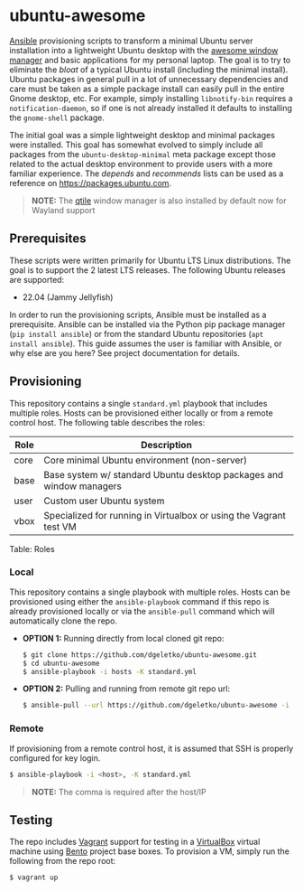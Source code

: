 # ubuntu-awesome

[Ansible](https://www.ansible.com) provisioning scripts to transform a minimal Ubuntu server installation into a
lightweight Ubuntu desktop with the [awesome window manager](https://awesomewm.org) and basic applications for my
personal laptop. The goal is to try to eliminate the _bloat_ of a typical Ubuntu install (including the minimal
install). Ubuntu packages in general pull in a lot of unnecessary dependencies and care must be taken as a simple
package install can easily pull in the entire Gnome desktop, etc. For example, simply installing `libnotify-bin`
requires a `notification-daemon`, so if one is not already installed it defaults to installing the `gnome-shell`
package.

The initial goal was a simple lightweight desktop and minimal packages were installed. This goal has somewhat
evolved to simply include all packages from the `ubuntu-desktop-minimal` meta package except those related to the
actual desktop environment to provide users with a more familiar experience. The _depends_ and _recommends_ lists
can be used as a reference on <https://packages.ubuntu.com>.

> **NOTE:** The [qtile](https://qtile.org) window manager is also installed by default now for Wayland support

## Prerequisites

These scripts were written primarily for Ubuntu LTS Linux distributions. The goal is to support the 2 latest LTS
releases. The following Ubuntu releases are supported:

* 22.04 (Jammy Jellyfish)

In order to run the provisioning scripts, Ansible must be installed as a prerequisite. Ansible can be installed
via the Python pip package manager (`pip install ansible`) or from the standard Ubuntu repositories
(`apt install ansible`). This guide assumes the user is familiar with Ansible, or why else are you here? See project
documentation for details.

## Provisioning

This repository contains a single `standard.yml` playbook that includes multiple roles. Hosts can be provisioned
either locally or from a remote control host. The following table describes the roles:

| Role  | Description                                                         |
| ----- | ------------------------------------------------------------------- |
| core  | Core minimal Ubuntu environment (non-server)                        |
| base  | Base system w/ standard Ubuntu desktop packages and window managers |
| user  | Custom user Ubuntu system                                           |
| vbox  | Specialized for running in Virtualbox or using the Vagrant test VM  |
Table: Roles

### Local

This repository contains a single playbook with multiple roles. Hosts can be provisioned using either the
`ansible-playbook` command if this repo is already provisioned locally or via the `ansible-pull` command
which will automatically clone the repo.

- **OPTION 1:** Running directly from local cloned git repo:

  ```bash
  $ git clone https://github.com/dgeletko/ubuntu-awesome.git
  $ cd ubuntu-awesome
  $ ansible-playbook -i hosts -K standard.yml
  ```

- **OPTION 2:** Pulling and running from remote git repo url:

  ```bash
  $ ansible-pull --url https://github.com/dgeletko/ubuntu-awesome -i hosts -K standard.yml
  ```

### Remote

If provisioning from a remote control host, it is assumed that SSH is properly configured for key login.

```bash
$ ansible-playbook -i <host>, -K standard.yml
```

> **NOTE:** The comma is required after the host/IP

## Testing

The repo includes [Vagrant](https://www.vagrantup.com) support for testing in a
[VirtualBox](https://www.virtualbox.org) virtual machine using [Bento](https://app.vagrantup.com/bento) project
base boxes. To provision a VM, simply run the following from the repo root:

  ```bash
  $ vagrant up
  ```

